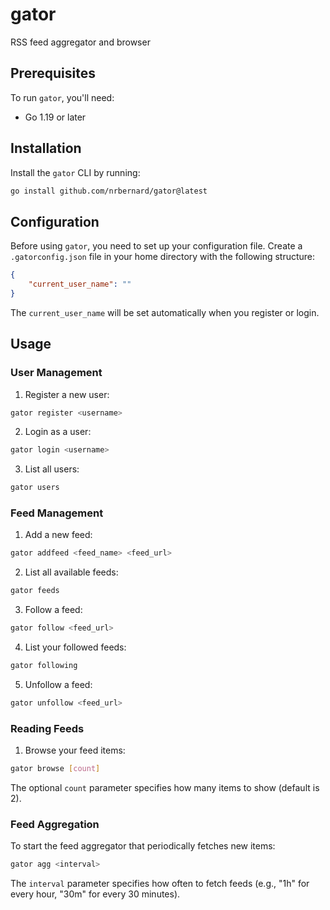 # gator
RSS feed aggregator and browser 

## Prerequisites

To run `gator`, you'll need:
- Go 1.19 or later

## Installation

Install the `gator` CLI by running:

```bash
go install github.com/nrbernard/gator@latest
```

## Configuration

Before using `gator`, you need to set up your configuration file. Create a `.gatorconfig.json` file in your home directory with the following structure:

```json
{
    "current_user_name": ""
}
```

The `current_user_name` will be set automatically when you register or login.

## Usage

### User Management

1. Register a new user:
```bash
gator register <username>
```

2. Login as a user:
```bash
gator login <username>
```

3. List all users:
```bash
gator users
```

### Feed Management

1. Add a new feed:
```bash
gator addfeed <feed_name> <feed_url>
```

2. List all available feeds:
```bash
gator feeds
```

3. Follow a feed:
```bash
gator follow <feed_url>
```

4. List your followed feeds:
```bash
gator following
```

5. Unfollow a feed:
```bash
gator unfollow <feed_url>
```

### Reading Feeds

1. Browse your feed items:
```bash
gator browse [count]
```
The optional `count` parameter specifies how many items to show (default is 2).

### Feed Aggregation

To start the feed aggregator that periodically fetches new items:
```bash
gator agg <interval>
```
The `interval` parameter specifies how often to fetch feeds (e.g., "1h" for every hour, "30m" for every 30 minutes).
